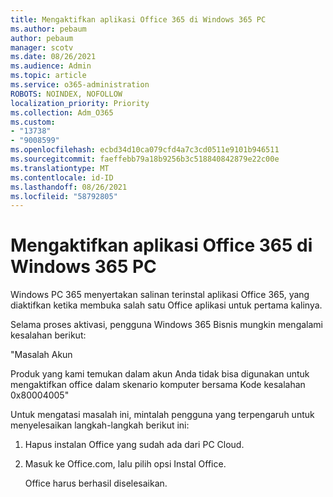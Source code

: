 ```yaml
---
title: Mengaktifkan aplikasi Office 365 di Windows 365 PC
ms.author: pebaum
author: pebaum
manager: scotv
ms.date: 08/26/2021
ms.audience: Admin
ms.topic: article
ms.service: o365-administration
ROBOTS: NOINDEX, NOFOLLOW
localization_priority: Priority
ms.collection: Adm_O365
ms.custom:
- "13738"
- "9008599"
ms.openlocfilehash: ecbd34d10ca079cfd4a7c3cd0511e9101b946511
ms.sourcegitcommit: faeffebb79a18b9256b3c518840842879e22c00e
ms.translationtype: MT
ms.contentlocale: id-ID
ms.lasthandoff: 08/26/2021
ms.locfileid: "58792805"
---
```

# <a name="activating-office-365-applications-on-windows-365-pcs"></a>Mengaktifkan aplikasi Office 365 di Windows 365 PC

Windows PC 365 menyertakan salinan terinstal aplikasi Office 365, yang diaktifkan ketika membuka salah satu Office aplikasi untuk pertama kalinya.

Selama proses aktivasi, pengguna Windows 365 Bisnis mungkin mengalami kesalahan berikut:

"Masalah Akun

Produk yang kami temukan dalam akun Anda tidak bisa digunakan untuk mengaktifkan office dalam skenario komputer bersama Kode kesalahan 0x80004005"

Untuk mengatasi masalah ini, mintalah pengguna yang terpengaruh untuk menyelesaikan langkah-langkah berikut ini: 

1. Hapus instalan Office yang sudah ada dari PC Cloud.
1. Masuk ke Office.com, lalu pilih opsi Instal Office.

    Office harus berhasil diselesaikan.
